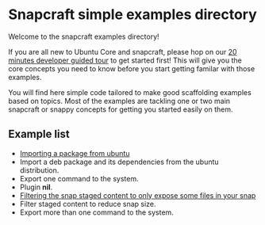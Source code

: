 # Snapcraft simple examples directory

Welcome to the snapcraft examples directory!

If you are all new to Ubuntu Core and snapcraft, please hop on our [20 minutes developer guided tour](in-progress) to get started first! This will give you
the core concepts you need to know before you start getting familar with those examples.


You will find here simple code tailored to make good scaffolding examples based on topics. Most of the examples are
tackling one or two main snapcraft or snappy concepts for getting you started easily on them.


## Example list

 * [Importing a package from ubuntu](deb-from-ubuntu)
  * Import a deb package and its dependencies from the ubuntu distribution.
  * Export one command to the system.
  * Plugin **nil**.
 * [Filtering the snap staged content to only expose some files in your snap](filter-snap-content)
  * Filter staged content to reduce snap size.
  * Export more than one command to the system.
